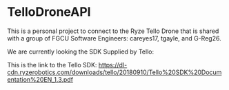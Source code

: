 # TelloDroneAPI
This is a personal project to connect to the Ryze Tello Drone that is shared with a group of FGCU Software Engineers: careyes17, tgayle, and G-Reg26.

We are currently looking the SDK Supplied by Tello: 

This is the link to the Tello SDK: https://dl-cdn.ryzerobotics.com/downloads/tello/20180910/Tello%20SDK%20Documentation%20EN_1.3.pdf
